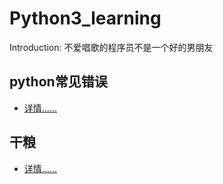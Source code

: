 # Python3_learning

Introduction: 不爱唱歌的程序员不是一个好的男朋友

## python常见错误
* [详情......](https://github.com/zysxm/zysxm.github.io/blob/master/Python.3.X.md)

## 干粮
* [详情......](https://github.com/zysxm/zhangyu_collections/blob/master/uwps.md)

